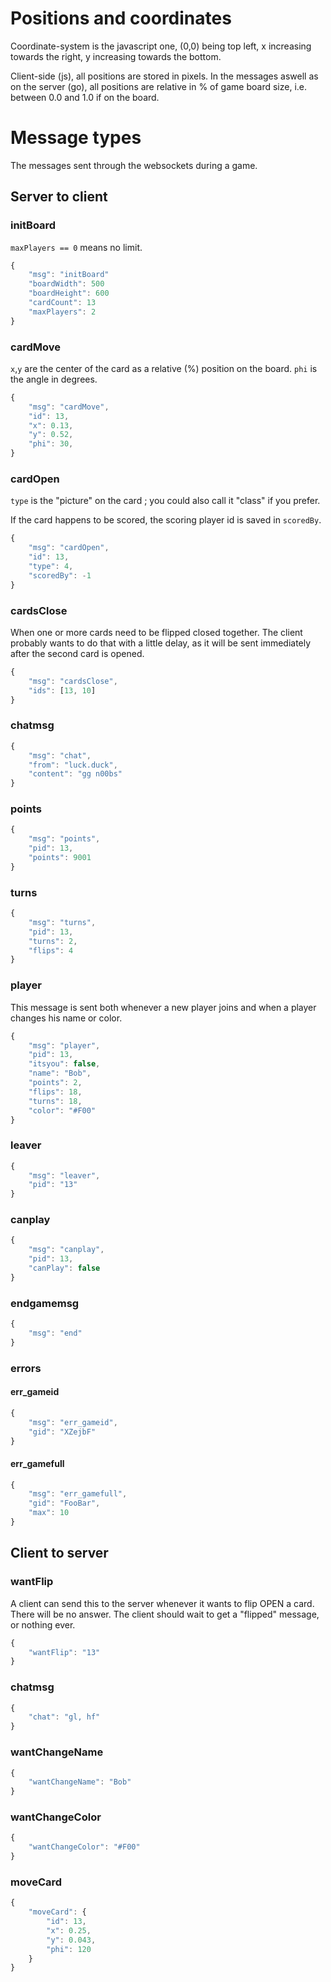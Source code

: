 Positions and coordinates
=========================
Coordinate-system is the javascript one, (0,0) being top left, x increasing towards the right, y increasing towards the bottom.

Client-side (js), all positions are stored in pixels.
In the messages aswell as on the server (go), all positions are relative in % of game board size, i.e. between 0.0 and 1.0 if on the board.

Message types
=============
The messages sent through the websockets during a game.

Server to client
----------------
### initBoard

`maxPlayers == 0` means no limit.

```javascript
{
	"msg": "initBoard"
	"boardWidth": 500
	"boardHeight": 600
	"cardCount": 13
	"maxPlayers": 2
}
```

### cardMove
`x`,`y` are the center of the card as a relative (%) position on the board.
`phi` is the angle in degrees.

```javascript
{
	"msg": "cardMove",
	"id": 13,
	"x": 0.13,
	"y": 0.52,
	"phi": 30,
}
```

### cardOpen
`type` is the "picture" on the card ; you could also call it "class" if you prefer.

If the card happens to be scored, the scoring player id is saved in `scoredBy`.

```javascript
{
	"msg": "cardOpen",
	"id": 13,
	"type": 4,
	"scoredBy": -1
}
```

### cardsClose
When one or more cards need to be flipped closed together.
The client probably wants to do that with a little delay, as it will be
sent immediately after the second card is opened.

```javascript
{
	"msg": "cardsClose",
	"ids": [13, 10]
}
```

### chatmsg

```javascript
{
	"msg": "chat",
	"from": "luck.duck",
	"content": "gg n00bs"
}
```

### points

```javascript
{
	"msg": "points",
	"pid": 13,
	"points": 9001
}
```

### turns

```javascript
{
	"msg": "turns",
	"pid": 13,
	"turns": 2,
	"flips": 4
}
```

### player
This message is sent both whenever a new player joins and when a player changes his name or color.

```javascript
{
	"msg": "player",
	"pid": 13,
	"itsyou": false,
	"name": "Bob",
	"points": 2,
	"flips": 18,
	"turns": 18,
	"color": "#F00"
}
```

### leaver

```javascript
{
	"msg": "leaver",
	"pid": "13"
}
```

### canplay

```javascript
{
	"msg": "canplay",
	"pid": 13,
	"canPlay": false
}
```

### endgamemsg

```javascript
{
	"msg": "end"
}
```

### errors

#### err\_gameid

```javascript
{
	"msg": "err_gameid",
	"gid": "XZejbF"
}
```

#### err\_gamefull

```javascript
{
	"msg": "err_gamefull",
	"gid": "FooBar",
	"max": 10
}
```

Client to server
----------------

### wantFlip
A client can send this to the server whenever it wants to flip OPEN a card. There will be no answer.
The client should wait to get a "flipped" message, or nothing ever.

```javascript
{
	"wantFlip": "13"
}
```

### chatmsg

```javascript
{
	"chat": "gl, hf"
}
```

### wantChangeName

```javascript
{
	"wantChangeName": "Bob"
}
```

### wantChangeColor

```javascript
{
	"wantChangeColor": "#F00"
}
```

### moveCard

```javascript
{
	"moveCard": {
		"id": 13,
		"x": 0.25,
		"y": 0.043,
		"phi": 120
	}
}
```

